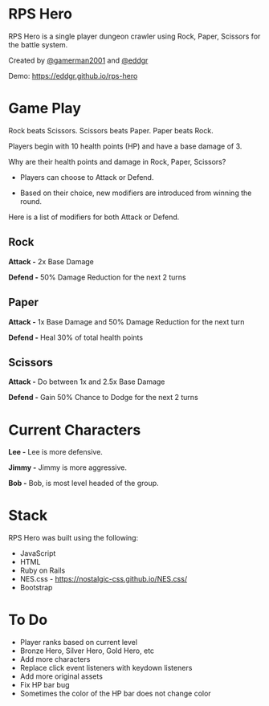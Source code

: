 # RPS Hero
RPS Hero is a single player dungeon crawler using Rock, Paper, Scissors for the battle system.

Created by [@gamerman2001](https://www.github.com/gamerman2001) and [@eddgr](https://www.github.com/eddgr)

Demo: https://eddgr.github.io/rps-hero

# Game Play

Rock beats Scissors.
Scissors beats Paper.
Paper beats Rock.

Players begin with 10 health points (HP) and have a base damage of 3.

Why are their health points and damage in Rock, Paper, Scissors?

- Players can choose to Attack or Defend.

- Based on their choice, new modifiers are introduced from winning the round.

Here is a list of modifiers for both Attack or Defend.

## Rock
**Attack -** 2x Base Damage

**Defend -** 50% Damage Reduction for the next 2 turns

## Paper
**Attack -** 1x Base Damage and 50% Damage Reduction for the next turn

**Defend -** Heal 30% of total health points

## Scissors
**Attack -** Do between 1x and 2.5x Base Damage

**Defend -** Gain 50% Chance to Dodge for the next 2 turns

# Current Characters

**Lee -** Lee is more defensive.

**Jimmy -** Jimmy is more aggressive.

**Bob -** Bob, is most level headed of the group.

# Stack
RPS Hero was built using the following:

- JavaScript
- HTML
- Ruby on Rails
- NES.css - https://nostalgic-css.github.io/NES.css/
- Bootstrap

# To Do
- Player ranks based on current level
 - Bronze Hero, Silver Hero, Gold Hero, etc
- Add more characters
- Replace click event listeners with keydown listeners
- Add more original assets
- Fix HP bar bug
 - Sometimes the color of the HP bar does not change color
